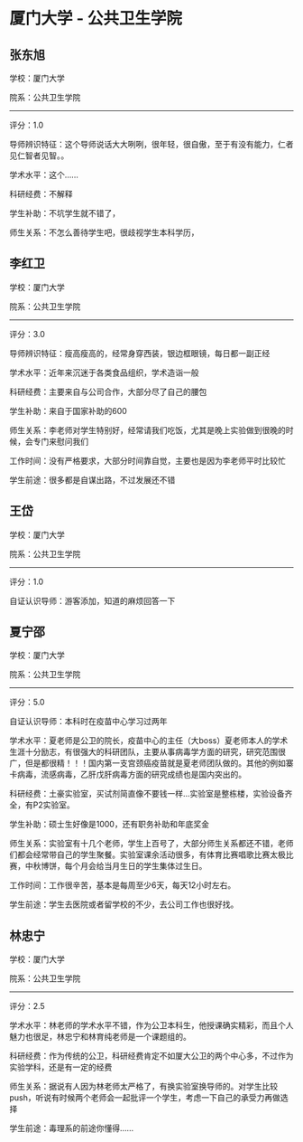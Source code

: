 # 厦门大学 - 公共卫生学院

## 张东旭

学校：厦门大学

院系：公共卫生学院

* * *

评分：1.0

导师辨识特征：这个导师说话大大咧咧，很年轻，很自傲，至于有没有能力，仁者见仁智者见智。。

学术水平：这个……

科研经费：不解释

学生补助：不坑学生就不错了，

师生关系：不怎么善待学生吧，很歧视学生本科学历，

## 李红卫

学校：厦门大学

院系：公共卫生学院

* * *

评分：3.0

导师辨识特征：瘦高瘦高的，经常身穿西装，银边框眼镜，每日都一副正经

学术水平：近年来沉迷于各类食品组织，学术造诣一般

科研经费：主要来自与公司合作，大部分尽了自己的腰包

学生补助：来自于国家补助的600

师生关系：李老师对学生特别好，经常请我们吃饭，尤其是晚上实验做到很晚的时候，会专门来慰问我们

工作时间：没有严格要求，大部分时间靠自觉，主要也是因为李老师平时比较忙

学生前途：很多都是自谋出路，不过发展还不错

## 王岱

学校：厦门大学

院系：公共卫生学院

* * *

评分：1.0

自证认识导师：游客添加，知道的麻烦回答一下

## 夏宁邵

学校：厦门大学

院系：公共卫生学院

* * *

评分：5.0

自证认识导师：本科时在疫苗中心学习过两年

学术水平：夏老师是公卫的院长，疫苗中心的主任（大boss）夏老师本人的学术生涯十分励志，有很强大的科研团队，主要从事病毒学方面的研究，研究范围很广，但是都很精！！！国内第一支宫颈癌疫苗就是夏老师团队做的。其他的例如寨卡病毒，流感病毒，乙肝戊肝病毒方面的研究成绩也是国内突出的。

科研经费：土豪实验室，买试剂简直像不要钱一样…实验室是整栋楼，实验设备齐全，有P2实验室。

学生补助：硕士生好像是1000，还有职务补助和年底奖金

师生关系：实验室有十几个老师，学生上百号了，大部分师生关系都还不错，老师们都会经常带自己的学生聚餐。实验室课余活动很多，有体育比赛唱歌比赛太极比赛，中秋博饼，每个月会给当月生日的学生集体过生日。

工作时间：工作很辛苦，基本是每周至少6天，每天12小时左右。

学生前途：学生去医院或者留学校的不少，去公司工作也很好找。

## 林忠宁

学校：厦门大学

院系：公共卫生学院

* * *

评分：2.5

学术水平：林老师的学术水平不错，作为公卫本科生，他授课确实精彩，而且个人魅力也很足，林忠宁和林育纯老师是一个课题组的。

科研经费：作为传统的公卫，科研经费肯定不如厦大公卫的两个中心多，不过作为实验学科，还是有一定的经费

师生关系：据说有人因为林老师太严格了，有换实验室换导师的。对学生比较push，听说有时候两个老师会一起批评一个学生，考虑一下自己的承受力再做选择

学生前途：毒理系的前途你懂得……